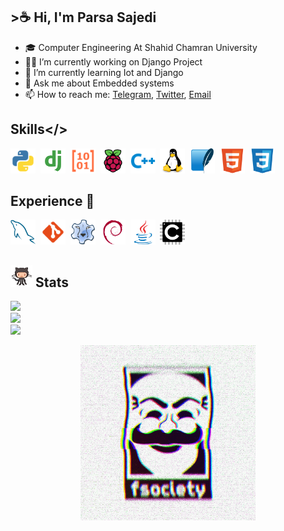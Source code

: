 ## >☕ Hi, I'm Parsa Sajedi
- 🎓  Computer Engineering At Shahid Chamran University
- 👨‍💻  I’m currently working on Django Project
- 📖  I’m currently learning Iot and Django
- 💬 Ask me about Embedded systems
- 📫 How to reach me: [Telegram](https://t.me/young_ice), [Twitter](https://twitter.com/MMD_SIAH), [Email](https://www.gmail.com/parsagorgzan1225@gmail.com)

## Skills</>
<img  title="Python" alt="Python" width="40" src="https://github.com/PKief/vscode-material-icon-theme/blob/main/icons/python.svg"/>&nbsp;
<img  title="Django" alt="Django" width="40" src="https://github.com/PKief/vscode-material-icon-theme/blob/main/icons/django.svg"/>&nbsp;
<img  title="Assembly" alt="Assembly" width="40" src="https://github.com/PKief/vscode-material-icon-theme/blob/main/icons/assembly.svg"/>&nbsp;
<img  title="Raspberrypi" alt="Raspberryp" width="40" src="https://github.com/devicons/devicon/blob/master/icons/raspberrypi/raspberrypi-original.svg"/>&nbsp;
<img  title="C++" alt="C++" width="40" src="https://github.com/PKief/vscode-material-icon-theme/blob/main/icons/cpp.svg"/>&nbsp;
<img  title="Linux" alt="Linux" width="40" src="https://github.com/devicons/devicon/blob/master/icons/linux/linux-original.svg"/>&nbsp;
<img  title="Sqlite" alt="Sqlite" width="40" src="https://github.com/devicons/devicon/blob/master/icons/sqlite/sqlite-original.svg"/>&nbsp;
<img  title="HTML" alt="HTML" width="40" src="https://github.com/devicons/devicon/blob/master/icons/html5/html5-original.svg"/>&nbsp;
<img  title="CSS" alt="CSS" width="40" src="https://github.com/devicons/devicon/blob/master/icons/css3/css3-original.svg"/>&nbsp;

## Experience 🔧
<img  title="Mysql" alt="Mysql" width="40" src="https://github.com/devicons/devicon/blob/master/icons/mysql/mysql-original.svg"/>&nbsp;
<img  title="Git" alt="Git" width="40" src="https://github.com/PKief/vscode-material-icon-theme/blob/main/icons/git.svg"/>&nbsp;
<img  title="Lazarus" alt="Lazarus" width="40" height="40" src="assets/icon/Lazarus.png"/>&nbsp;
<img  title="Debian" alt="Debian" width="40" src="https://github.com/devicons/devicon/blob/master/icons/debian/debian-original.svg"/>&nbsp;
<img  title="Java" alt="Java" width="40" src="https://github.com/devicons/devicon/blob/master/icons/java/java-original.svg"/>&nbsp;
<img  title="Embeddedc" alt="Embeddedc" width="40" src="https://github.com/devicons/devicon/blob/master/icons/embeddedc/embeddedc-original.svg"/>&nbsp;



## <img src="assets/gif/GitHub-logo.gif" width="35px"> **Stats**

<div>
  <div>
     <img src="https://github-readme-stats.vercel.app/api?username=parsa-black&count_private=true&show_icons=true&include_all_commits=true&hide=contribs,issues&theme=transparent">
  </div>
  <div>
    <img src="https://github-readme-stats.vercel.app/api/top-langs/?username=parsa-black&layout=compact&hide=html&theme=transparent"/>
  </div>
  <div>
    <img src="http://github-profile-summary-cards.vercel.app/api/cards/profile-details?username=parsa-black&theme=transparent"/>
  </div>
</div>
<p align="center"><img width="280" src="assets/gif/fsociety.gif"></p>
